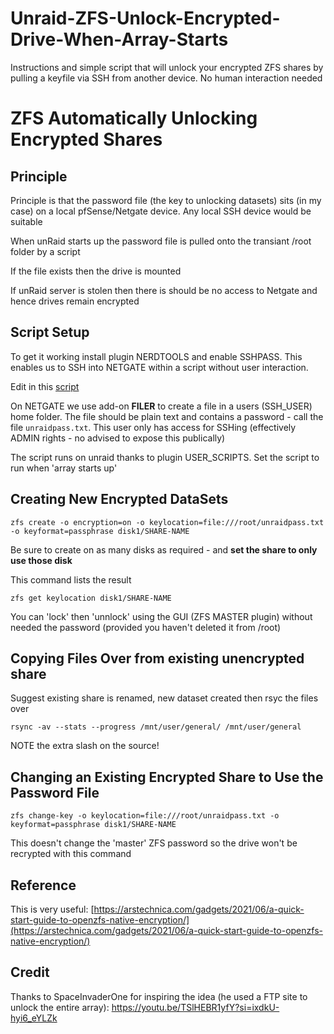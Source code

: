 # Unraid-ZFS-Unlock-Encrypted-Drive-When-Array-Starts
Instructions and simple script that will unlock your encrypted ZFS shares by pulling a keyfile via SSH from another device. No human interaction needed

# ZFS Automatically Unlocking Encrypted Shares
Principle
---------

Principle is that the password file (the key to unlocking datasets) sits (in my case) on a local pfSense/Netgate device.  Any local SSH device would be suitable

When unRaid starts up the password file is pulled onto the transiant /root folder by a script

If the file exists then the drive is mounted

If unRaid server is stolen then there is should be no access to Netgate and hence drives remain encrypted

Script Setup
-----

To get it working install plugin NERDTOOLS and enable SSHPASS. This enables us to SSH into NETGATE within a script without user interaction.

Edit in this [script](https://raw.githubusercontent.com/Dwindle2234/Unraid-ZFS-Unlock-Encrypted-Drive-When-Array-Starts/main/Unraid%20Script.txt)

On NETGATE we use add-on **FILER** to create a file in a users (SSH\_USER) home folder.  The file should be plain text and contains a password - call the file ```unraidpass.txt```. This user only has access for SSHing (effectively ADMIN rights - no advised to expose this publically)

The script runs on unraid thanks to plugin USER\_SCRIPTS. Set the script to run when 'array starts up'

Creating New Encrypted DataSets
---------------------------

```text-x-sh
zfs create -o encryption=on -o keylocation=file:///root/unraidpass.txt -o keyformat=passphrase disk1/SHARE-NAME
```

Be sure to create on as many disks as required - and **set the share to only use those disk**

This command lists the result

```text-x-sh
zfs get keylocation disk1/SHARE-NAME
```

You can 'lock' then 'unnlock' using the GUI (ZFS MASTER plugin) without needed the password (provided you haven't deleted it from /root)

Copying Files Over from existing unencrypted share
------------------

Suggest existing share is renamed, new dataset created then rsyc the files over

```text-x-sh
rsync -av --stats --progress /mnt/user/general/ /mnt/user/general
```
NOTE the extra slash on the source!


Changing an Existing Encrypted Share to Use the Password File
-------------------------------------------------------------

```text-x-sh
zfs change-key -o keylocation=file:///root/unraidpass.txt -o keyformat=passphrase disk1/SHARE-NAME
```

This doesn't change the 'master' ZFS password so the drive won't be recrypted with this command


Reference
---------

This is very useful: [https://arstechnica.com/gadgets/2021/06/a-quick-start-guide-to-openzfs-native-encryption/](https://arstechnica.com/gadgets/2021/06/a-quick-start-guide-to-openzfs-native-encryption/)


Credit
------
Thanks to SpaceInvaderOne for inspiring the idea (he used a FTP site to unlock the entire array): https://youtu.be/TSlHEBR1yfY?si=ixdkU-hyi6_eYLZk
